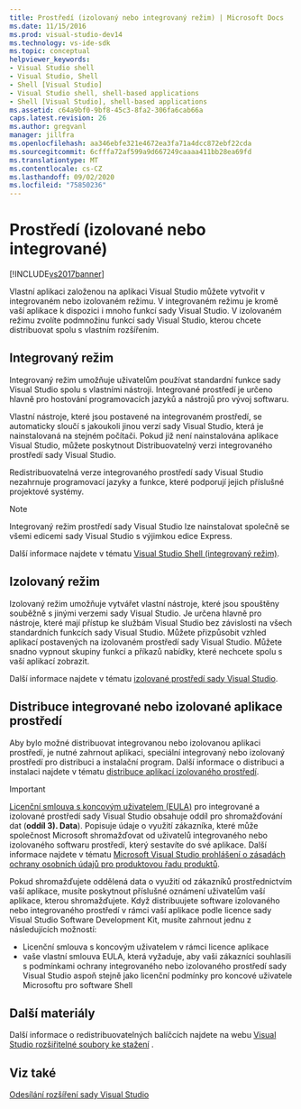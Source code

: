 ```yaml
---
title: Prostředí (izolovaný nebo integrovaný režim) | Microsoft Docs
ms.date: 11/15/2016
ms.prod: visual-studio-dev14
ms.technology: vs-ide-sdk
ms.topic: conceptual
helpviewer_keywords:
- Visual Studio shell
- Visual Studio, Shell
- Shell [Visual Studio]
- Visual Studio shell, shell-based applications
- Shell [Visual Studio], shell-based applications
ms.assetid: c64a9bf0-9bf8-45c3-8fa2-306fa6cab66a
caps.latest.revision: 26
ms.author: gregvanl
manager: jillfra
ms.openlocfilehash: aa346ebfe321e4672ea3fa71a4dcc872ebf22cda
ms.sourcegitcommit: 6cfffa72af599a9d667249caaaa411bb28ea69fd
ms.translationtype: MT
ms.contentlocale: cs-CZ
ms.lasthandoff: 09/02/2020
ms.locfileid: "75850236"
---
```

# <a name="shell-isolated-or-integrated"></a>Prostředí (izolované nebo integrované)
[!INCLUDE[vs2017banner](../includes/vs2017banner.md)]

Vlastní aplikaci založenou na aplikaci Visual Studio můžete vytvořit v integrovaném nebo izolovaném režimu. V integrovaném režimu je kromě vaší aplikace k dispozici i mnoho funkcí sady Visual Studio. V izolovaném režimu zvolíte podmnožinu funkcí sady Visual Studio, kterou chcete distribuovat spolu s vlastním rozšířením.  
  
## <a name="integrated-mode"></a>Integrovaný režim  
 Integrovaný režim umožňuje uživatelům používat standardní funkce sady Visual Studio spolu s vlastními nástroji. Integrované prostředí je určeno hlavně pro hostování programovacích jazyků a nástrojů pro vývoj softwaru.  
  
 Vlastní nástroje, které jsou postavené na integrovaném prostředí, se automaticky sloučí s jakoukoli jinou verzí sady Visual Studio, která je nainstalovaná na stejném počítači. Pokud již není nainstalována aplikace Visual Studio, můžete poskytnout Distribuovatelný verzi integrovaného prostředí sady Visual Studio.  
  
 Redistribuovatelná verze integrovaného prostředí sady Visual Studio nezahrnuje programovací jazyky a funkce, které podporují jejich příslušné projektové systémy.  
  
> [!NOTE]
> Integrovaný režim prostředí sady Visual Studio lze nainstalovat společně se všemi edicemi sady Visual Studio s výjimkou edice Express.  
  
 Další informace najdete v tématu [Visual Studio Shell (integrovaný režim)](../extensibility/visual-studio-shell-integrated.md).  
  
## <a name="isolated-mode"></a>Izolovaný režim  
 Izolovaný režim umožňuje vytvářet vlastní nástroje, které jsou spouštěny souběžně s jinými verzemi sady Visual Studio. Je určena hlavně pro nástroje, které mají přístup ke službám Visual Studio bez závislosti na všech standardních funkcích sady Visual Studio. Můžete přizpůsobit vzhled aplikací postavených na izolovaném prostředí sady Visual Studio. Můžete snadno vypnout skupiny funkcí a příkazů nabídky, které nechcete spolu s vaší aplikací zobrazit.  
  
 Další informace najdete v tématu [izolované prostředí sady Visual Studio](../extensibility/visual-studio-isolated-shell.md).  
  
## <a name="distributing-your-integrated-or-isolated-shell-application"></a>Distribuce integrované nebo izolované aplikace prostředí  
 Aby bylo možné distribuovat integrovanou nebo izolovanou aplikaci prostředí, je nutné zahrnout aplikaci, speciální integrovaný nebo izolovaný prostředí pro distribuci a instalační program. Další informace o distribuci a instalaci najdete v tématu [distribuce aplikací izolovaného prostředí](../extensibility/distributing-isolated-shell-applications.md).  
  
> [!IMPORTANT]
> [Licenční smlouva s koncovým uživatelem (EULA)](https://www.visualstudio.com/support/legal/mt171552) pro integrované a izolované prostředí sady Visual Studio obsahuje oddíl pro shromažďování dat (**oddíl 3). Data**).  Popisuje údaje o využití zákazníka, které může společnost Microsoft shromažďovat od uživatelů integrovaného nebo izolovaného softwaru prostředí, který sestavíte do své aplikace. Další informace najdete v tématu [Microsoft Visual Studio prohlášení o zásadách ochrany osobních údajů pro produktovou řadu produktů](https://www.visualstudio.com/dn948229).  
> 
> Pokud shromažďujete oddělená data o využití od zákazníků prostřednictvím vaší aplikace, musíte poskytnout příslušné oznámení uživatelům vaší aplikace, kterou shromažďujete.  Když distribuujete software izolovaného nebo integrovaného prostředí v rámci vaší aplikace podle licence sady Visual Studio Software Development Kit, musíte zahrnout jednu z následujících možností:  
> 
> - Licenční smlouva s koncovým uživatelem v rámci licence aplikace  
> - vaše vlastní smlouva EULA, která vyžaduje, aby vaši zákazníci souhlasili s podmínkami ochrany integrovaného nebo izolovaného prostředí sady Visual Studio aspoň stejně jako licenční podmínky pro koncové uživatele Microsoftu pro software Shell  
  
## <a name="additional-resources"></a>Další materiály  
 Další informace o redistribuovatelných balíčcích najdete na webu [Visual Studio rozšiřitelné soubory ke stažení](https://msdn.microsoft.com/vstudio/bb984878.aspx) .  
  
## <a name="see-also"></a>Viz také  
 [Odesílání rozšíření sady Visual Studio](../extensibility/shipping-visual-studio-extensions.md)
